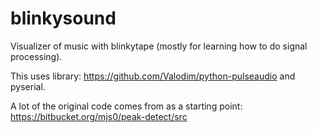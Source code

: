 blinkysound
===========

Visualizer of music with blinkytape (mostly for learning how to do signal processing).


This uses library:
https://github.com/Valodim/python-pulseaudio
and
pyserial.

A lot of the original code comes from as a starting point:
https://bitbucket.org/mjs0/peak-detect/src